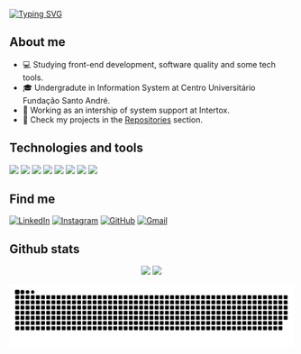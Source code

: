 <!-- <img width=100% src="https://user-images.githubusercontent.com/125428490/230164350-a03900f3-8ac3-4e09-9268-c069ad9b72c5.png"/> -->

[![Typing SVG](https://readme-typing-svg.herokuapp.com/?color=2c2f76&size=35&center=true&vCenter=true&width=1000&lines=Hey...+My+name+is+Gabriel+Bolonhez!;I'm+Brazilian;Be+Welcome!+:%29)](https://git.io/typing-svg)

## About me
- 💻 Studying front-end development, software quality and some tech tools.
- 🎓 Undergradute in Information System at Centro Universitário Fundação Santo André. 
- 💼 Working as an intership of system support at Intertox.
- 🚀 Check my projects in the <a href="https://github.com/Gabolonhez?tab=repositories">Repositories</a> section. 
  
  
## Technologies and tools

<div align="left">

<img src= "https://img.shields.io/badge/HTML5-E34F26?style=for-the-badge&logo=html5&logoColor=white">
<img src= "https://img.shields.io/badge/CSS3-1572B6?style=for-the-badge&logo=css3&logoColor=white">
<img src= "https://img.shields.io/badge/JavaScript-F7DF1E?style=for-the-badge&logo=javascript&logoColor=black">
<img src= "https://img.shields.io/badge/SQL-FFFFFF?style=for-the-badge&logo=oracle&logoColor=FF0000&labelColor=FFFFFF&color=FF0000">
<img src= "https://img.shields.io/badge/GIT-E44C30?style=for-the-badge&logo=git&logoColor=white">
<img src= "https://img.shields.io/badge/Vscode-007ACC?style=for-the-badge&logo=visual-studio-code&logoColor=white">
<img src= "https://img.shields.io/badge/Azure-blue?style=for-the-badge&logo=microsoft%20azure&logoColor=blue&labelColor=FFFFFF&link=https%3A%2F%2Fimages.app.goo.gl%2FK7PN1jYJd57x4q7A8">
<img src= "https://img.shields.io/badge/Figma-696969?style=for-the-badge&logo=figma&logoColor=figma">

</div>

  
## Find me

<div align="left">
  
<a href="https://www.linkedin.com/in/gabolonhez/" target="_blank"><img src="https://img.shields.io/badge/-LinkedIn-%230077B5?style=for-the-badge&logo=linkedin&logoColor=white" alt="LinkedIn"></a>
<a href="https://www.instagram.com/gabolonhez/" target="_blank"><img src="https://img.shields.io/badge/-Instagram-%23E4405F?style=for-the-badge&logo=instagram&logoColor=black" alt="Instagram"></a>
<a href="https://github.com/Gabolonhez" target="_blank"><img src="https://img.shields.io/badge/GitHub-100000?style=for-the-badge&logo=github&logoColor=white" alt="GitHub"></a>
<a href="mailto:gbbolonhez@gmail.com" target="_blank"><img src="https://img.shields.io/badge/Gmail-333333?style=for-the-badge&logo=gmail&logoColor=black" alt="Gmail"></a>
<!-- 
<a href="https://discord.com/channels/@gabrieltr1/" target="_blank"><img src="https://img.shields.io/badge/Discord-7289DA?style=for-the-badge&logo=discord&logoColor=black" alt="Discord"></a>
<a href="https://seulink.com" target="_blank"><img src="https://placehold.it/150x50?text=Seulink" alt="Seulink"></a> 
-->

</div>

## Github stats

<div align="center">

  <img src= "https://github-readme-stats-git-masterrstaa-rickstaa.vercel.app/api/top-langs/?username=gabolonhez&layout=compact&bg_color=000&border_color=30A3DC&title_color=E94D5F&text_color=FFF">
  <img src= "https://github-readme-stats.vercel.app/api?username=gabolonhez&theme=transparent&bg_color=000&border_color=30A3DC&show_icons=true&icon_color=30A3DC&title_color=E94D5F&text_color=FFF&hide_title=true&hide=stars">
<!--   <img src= "https://streak-stats.demolab.com/?user=gabolonhez&theme=bear&background=000&border=30A3DC&dates=FFF)](https://git.io/streak-stats"> -->

 </div>
 
 <div align="center">
   
 ![Snake animation](https://github.com/albrechetti/albrechetti/blob/output/github-contribution-grid-snake.svg)
 
  </div>
